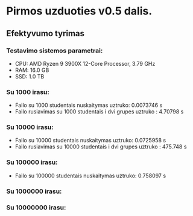 # Pirmos uzduoties v0.5 dalis.
## Efektyvumo tyrimas

### Testavimo sistemos parametrai:
- CPU: AMD Ryzen 9 3900X 12-Core Processor, 3.79 GHz
- RAM: 16.0 GB
- SSD: 1.0 TB

### Su 1000 irasu:
- Failo su 1000 studentais nuskaitymas uztruko: 0.0073746 s
- Failo rusiavimas su 1000 studentais i dvi grupes uztruko : 4.70798 s

### Su 10000 irasu:
- Failo su 10000 studentais nuskaitymas uztruko: 0.0725958 s
- Failo rusiavimas su 10000 studentais i dvi grupes uztruko : 475.748 s

### Su 100000 irasu:
- Failo su 100000 studentais nuskaitymas uztruko: 0.758097 s

### Su 1000000 irasu:

### Su 10000000 irasu:
